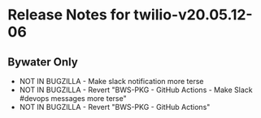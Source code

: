 
# Release Notes for twilio-v20.05.12-06

## Bywater Only

- NOT IN BUGZILLA - Make slack notification more terse
- NOT IN BUGZILLA - Revert "BWS-PKG - GitHub Actions - Make Slack #devops messages more terse"
- NOT IN BUGZILLA - Revert "BWS-PKG - GitHub Actions"


